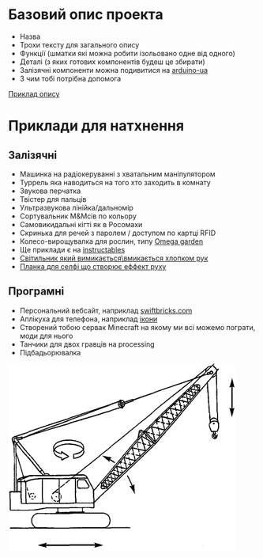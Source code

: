 # Базовий опис проекта
* Назва
* Трохи тексту для загального опису
* Функції (шматки які можна робити ізольовано одне від одного)
* Деталі (з яких готових компонентів будеш це збирати)
 * Залізячні компоненти можна подивитися на [arduino-ua](arduino-ua.com)
* З чим тобі потрібна допомога

[Приклад опису](https://docs.google.com/document/d/1S9h5L1MT7Uv-vZGNc8nPmWnsFPuWcAS-p-rk_JTb82U/edit)

# Приклади для натхнення
## Залізячні
* Машинка на радіокеруванні з хватальним маніпулятором
* Туррель яка наводиться на того хто заходить в комнату
* Звукова перчатка
* Твістер для пальців
* Ультразвукова лінійка/дальномір
* Сортувальник M&Mсів по кольору
* Самовикидальні кігті як в Росомахи
* Скринька для речей з паролем / доступом по картці RFID 
* Колесо-вирощувалка для рослин, типу [Omega garden](https://www.youtube.com/watch?v=5QefgR5YbvU)
* Ще приклади є на [instructables](instructables.com)
* [Світильник який вимикається\вмикається хлопком рук](http://www.instructables.com/id/Clap-Switch-1/)
* [Планка для селфі що створює еффект руху](https://www.youtube.com/watch?v=x0Iv1eszOV4)

## Програмні
* Персональний вебсайт, наприклад [swiftbricks.com](https://swiftbricks.com)
* Аплікуха для телефона, наприклад [ікони](https://play.google.com/store/apps/details?id=com.relidget)
* Створений тобою сервак Minecraft на якому ми всі можемо пограти, моди для нього
* Танчики для двох гравців на processing
* Підбадьорювалка

![Кран](crane.jpg)
